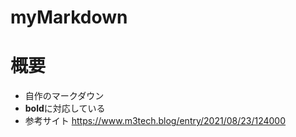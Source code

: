 # myMarkdown

# 概要
- 自作のマークダウン
- **bold**に対応している
- 参考サイト
https://www.m3tech.blog/entry/2021/08/23/124000